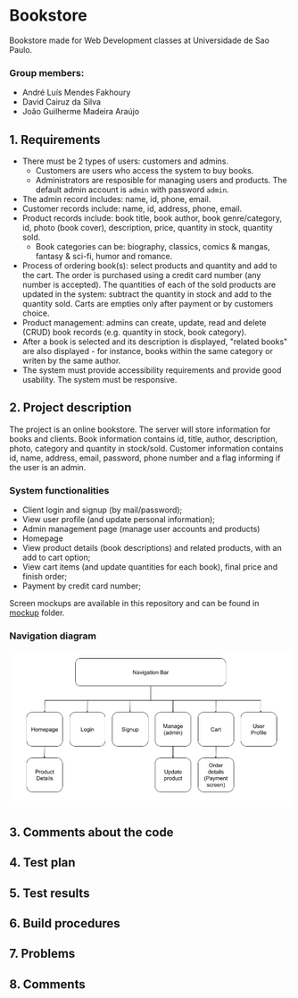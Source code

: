 # Bookstore

Bookstore made for Web Development classes at Universidade de Sao Paulo.

### Group members:

- André Luís Mendes Fakhoury
- David Cairuz da Silva
- João Guilherme Madeira Araújo

## 1. Requirements

- There must be 2 types of users: customers and admins.
  - Customers are users who access the system to buy books.
  - Administrators are resposible for managing users and products. The default admin account is `admin` with password `admin`.
- The admin record includes: name, id, phone, email.
- Customer records include:  name, id, address, phone, email.
- Product records include: book title, book author, book genre/category, id, photo (book cover), description, price, quantity in stock, quantity sold.
  - Book categories can be: biography, classics, comics & mangas, fantasy & sci-fi, humor and romance.
- Process of ordering book(s): select products and quantity and add to the cart. The order is purchased using a credit card number (any number is accepted). The quantities of each of the sold products are updated in the system: subtract the quantity in stock and add to the quantity sold. Carts are empties only after payment or by customers choice.
- Product management: admins can create, update, read and delete (CRUD) book records (e.g. quantity in stock, book category).
- After a book is selected and its description is displayed, "related books" are also displayed - for instance, books within the same category or writen by the same author.
- The system must provide accessibility requirements and provide good usability. The system must be responsive.

## 2. Project description

The project is an online bookstore. The server will store information for books and clients. Book information contains id, title, author, description, photo, category and quantity in stock/sold. Customer information contains id, name, address, email, password, phone number and a flag informing if the user is an admin.

### System functionalities

- Client login and signup (by mail/password);
- View user profile (and update personal information);
- Admin management page (manage user accounts and products)
- Homepage
- View product details (book descriptions) and related products, with an add to cart option;
- View cart items (and update quantities for each book), final price and finish order;
- Payment by credit card number;

Screen mockups are available in this repository and can be found in [mockup](/mockup) folder.

### Navigation diagram

![Navigation diagram](mockup/NavigationDiagram.png)

## 3. Comments about the code

## 4. Test plan

## 5. Test results

## 6. Build procedures

## 7. Problems

## 8. Comments
